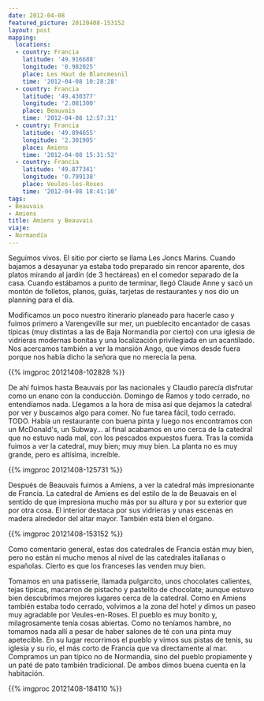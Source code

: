 ```yaml
---
date: 2012-04-08
featured_picture: 20120408-153152
layout: post
mapping:
  locations:
  - country: Francia
    latitude: '49.916688'
    longitude: '0.982025'
    place: Les Haut de Blancmesnil
    time: '2012-04-08 10:28:28'
  - country: Francia
    latitude: '49.430377'
    longitude: '2.081300'
    place: Beauvais
    time: '2012-04-08 12:57:31'
  - country: Francia
    latitude: '49.894655'
    longitude: '2.301905'
    place: Amiens
    time: '2012-04-08 15:31:52'
  - country: Francia
    latitude: '49.877341'
    longitude: '0.799138'
    place: Veules-les-Roses
    time: '2012-04-08 18:41:10'
tags:
- Beauvais
- Amiens
title: Amiens y Beauvais
viaje:
- Normandía
---
```


Seguimos vivos. El sitio por cierto se llama Les Joncs Marins. Cuando bajamos a desayunar ya estaba todo preparado sin rencor aparente, dos platos mirando al jardín (de 3 hectáreas) en el comedor separado de la casa. Cuando estábamos a punto de terminar, llegó Claude Anne y sacó un montón de folletos, planos, guías, tarjetas de restaurantes y nos dio un planning para el día.

Modificamos un poco nuestro itinerario planeado para hacerle caso y fuimos primero a Varengeville sur mer, un pueblecito encantador de casas típicas (muy distintas a las de Baja Normandía por cierto) con una iglesia de vidrieras modernas bonitas y una localización privilegiada en un acantilado. Nos acercamos también a ver la mansión Ango, que vimos desde fuera porque nos había dicho la señora que no merecía la pena. 

{{% imgproc 20121408-102828 %}}

De ahí fuimos hasta Beauvais por las nacionales y Claudio parecía disfrutar como un enano con la conducción. Domingo de Ramos y todo cerrado, no entendíamos nada. Llegamos a la hora de misa así que dejamos la catedral por ver y buscamos algo para comer. No fue tarea fácil, todo cerrado. TODO. Había un restaurante con buena pinta y luego nos encontramos con un McDonald's, un Subway... al final acabamos en uno cerca de la catedral que no estuvo nada mal, con los pescados expuestos fuera. Tras la comida fuimos a ver la catedral, muy bien; muy muy bien. La planta no es muy grande, pero es altísima, increíble. 

{{% imgproc 20121408-125731 %}}

Después de Beauvais fuimos a Amiens, a ver la catedral más impresionante de Francia. La catedral de Amiens es del estilo de la de Beuavais en el sentido de que impresiona mucho más por su altura y por su exterior que por otra cosa. El interior destaca por sus vidrieras y unas escenas en madera alrededor del altar mayor. También está bien el órgano.

{{% imgproc 20121408-153152 %}}

Como comentario general, estas dos catedrales de Francia están muy bien, pero no están ni mucho menos al nivel de las catedrales italianas o españolas. Cierto es que los franceses las venden muy bien.

Tomamos en una patisserie, llamada pulgarcito, unos chocolates calientes, tejas típicas, macarron de pistacho y pastelito de chocolate; aunque estuvo bien descubrimos mejores lugares cerca de la catedral. Como en Amiens también estaba todo cerrado, volvimos a la zona del hotel y dimos un paseo muy agradable por Veules-en-Roses. El pueblo es muy bonito y, milagrosamente tenía cosas abiertas. Como no teníamos hambre, no tomamos nada allí a pesar de haber salones de té con una pinta muy apetecible. En su lugar recorrimos el pueblo y vimos sus pistas de tenis, su iglesia y su río, el más corto de Francia que va directamente al mar. Compramos un pan típico no de Normandía, sino del pueblo propiamente y un paté de pato también tradicional. De ambos dimos buena cuenta en la habitación.

{{% imgproc 20121408-184110 %}}